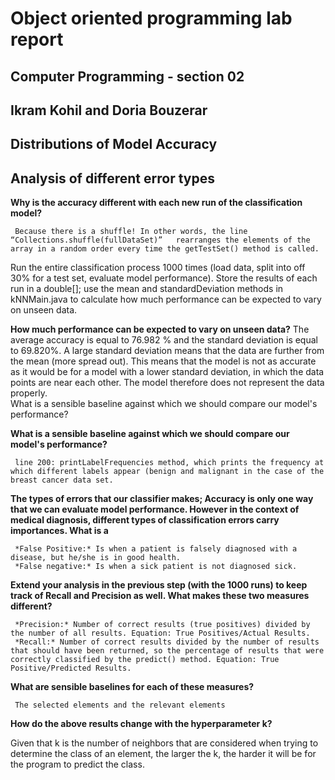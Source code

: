 # Object oriented programming lab report

## Computer Programming - section 02 

## Ikram Kohil and Doria Bouzerar

## Distributions of Model Accuracy


## Analysis of different error types

**Why is the accuracy different with each new run of the classification model?** 


     Because there is a shuffle! In other words, the line “Collections.shuffle(fullDataSet)”   rearranges the elements of the array in a random order every time the getTestSet() method is called. 
Run the entire classification process 1000 times (load data, split into off 30% for a test set, evaluate model performance). Store the results of each run in a double[]; use the mean and standardDeviation methods in kNNMain.java to calculate how much performance can be expected to vary on unseen data.


**How much performance can be expected to vary on unseen data?**
     The average accuracy is equal to 76.982 % and the standard deviation is equal to 69.820%. A large standard deviation means that the data are further from the mean (more spread out). This means that the model is not as accurate as it would be for a model with a lower standard deviation, in which the data points are near each other. The model therefore does not represent the data properly.   
What is a sensible baseline against which we should compare our model's performance?

**What is a sensible baseline against which we should compare our model's performance?**


     line 200: printLabelFrequencies method, which prints the frequency at which different labels appear (benign and malignant in the case of the breast cancer data set.
     

**The types of errors that our classifier makes; Accuracy is only one way that we can evaluate model performance. However in the context of medical diagnosis, different types of classification errors carry importances. 
What is a**


     *False Positive:* Is when a patient is falsely diagnosed with a disease, but he/she is in good health.
     *False negative:* Is when a sick patient is not diagnosed sick.


**Extend your analysis in the previous step (with the 1000 runs) to keep track of Recall and Precision as well. What makes these two measures different?**


     *Precision:* Number of correct results (true positives) divided by the number of all results. Equation: True Positives/Actual Results.
     *Recall:* Number of correct results divided by the number of results that should have been returned, so the percentage of results that were correctly classified by the predict() method. Equation: True Positive/Predicted Results.


**What are sensible baselines for each of these measures?**


     The selected elements and the relevant elements
     
     
**How do the above results change with the hyperparameter k?** 


Given that k is the number of neighbors that are considered when trying to determine the class of an element, the larger the k,  the harder it will be for the program to predict the class.
